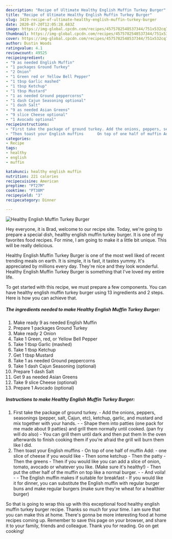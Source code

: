 ```yaml
---
description: "Recipe of Ultimate Healthy English Muffin Turkey Burger"
title: "Recipe of Ultimate Healthy English Muffin Turkey Burger"
slug: 3419-recipe-of-ultimate-healthy-english-muffin-turkey-burger
date: 2020-07-20T12:05:28.683Z
image: https://img-global.cpcdn.com/recipes/4575782548537344/751x532cq70/healthy-english-muffin-turkey-burger-recipe-main-photo.jpg
thumbnail: https://img-global.cpcdn.com/recipes/4575782548537344/751x532cq70/healthy-english-muffin-turkey-burger-recipe-main-photo.jpg
cover: https://img-global.cpcdn.com/recipes/4575782548537344/751x532cq70/healthy-english-muffin-turkey-burger-recipe-main-photo.jpg
author: Dustin Woods
ratingvalue: 4.1
reviewcount: 49525
recipeingredient:
- "9 as needed English Muffin"
- "1 packages Ground Turkey"
- "2 Onion"
- "1 Green red or Yellow Bell Pepper"
- "1 tbsp Garlic mashed"
- "1 tbsp Ketchup"
- "1 tbsp Mustard"
- "1 as needed Ground peppercorns"
- "1 dash Cajun Seasoning optional"
- "1 dash Salt"
- "9 as needed Asian Greens"
- "9 slice Cheese optional"
- "1 Avocado optional"
recipeinstructions:
- "First take the package of ground turkey. Add the onions, peppers, seasonings (pepper, salt, Cajun, etc), ketchup, garlic, and mustard and mix together with your hands.   Shape them into patties (one pack for me made about 9 patties) and grill them normally until cooked. (pan fry will do also)  You can grill them until dark and then put them In the oven afterwards to finish cooking them if you&#39;re afraid the grill will burn them like I did."
- "Then toast your English muffins      On top of one half of muffin Add:  one slice of cheese if you would like  Then some ketchup  Then the patty Then the greens  Then if you would like you can add a slice of onion, tomato, avocado or whatever you like. (Make sure it&#39;s healthy!)  Then put the other half of the muffin on top like a normal burger.   And voila!   The English muffin makes if suitable for breakfast  If you would like it for dinner, you can substitute the English muffin with regular burger buns and make regular burgers (make sure they&#39;re wheat for a healthier burger)"
categories:
- Recipe
tags:
- healthy
- english
- muffin

katakunci: healthy english muffin 
nutrition: 221 calories
recipecuisine: American
preptime: "PT27M"
cooktime: "PT38M"
recipeyield: "3"
recipecategory: Dinner

---
```



![Healthy English Muffin Turkey Burger](https://img-global.cpcdn.com/recipes/4575782548537344/751x532cq70/healthy-english-muffin-turkey-burger-recipe-main-photo.jpg)

Hey everyone, it is Brad, welcome to our recipe site. Today, we're going to prepare a special dish, healthy english muffin turkey burger. It is one of my favorites food recipes. For mine, I am going to make it a little bit unique. This will be really delicious.

Healthy English Muffin Turkey Burger is one of the most well liked of recent trending meals on earth. It is simple, it is fast, it tastes yummy. It's appreciated by millions every day. They're nice and they look wonderful. Healthy English Muffin Turkey Burger is something that I've loved my entire life.




To get started with this recipe, we must prepare a few components. You can have healthy english muffin turkey burger using 13 ingredients and 2 steps. Here is how you can achieve that.

<!--inarticleads1-->

##### The ingredients needed to make Healthy English Muffin Turkey Burger:

1. Make ready 9 as needed English Muffin
1. Prepare 1 packages Ground Turkey
1. Make ready 2 Onion
1. Take 1 Green, red, or Yellow Bell Pepper
1. Take 1 tbsp Garlic (mashed)
1. Take 1 tbsp Ketchup
1. Get 1 tbsp Mustard
1. Take 1 as needed Ground peppercorns
1. Take 1 dash Cajun Seasoning (optional)
1. Prepare 1 dash Salt
1. Get 9 as needed Asian Greens
1. Take 9 slice Cheese (optional)
1. Prepare 1 Avocado (optional)




<!--inarticleads2-->

##### Instructions to make Healthy English Muffin Turkey Burger:

1. First take the package of ground turkey. - Add the onions, peppers, seasonings (pepper, salt, Cajun, etc), ketchup, garlic, and mustard and mix together with your hands.  -  - Shape them into patties (one pack for me made about 9 patties) and grill them normally until cooked. (pan fry will do also)  - You can grill them until dark and then put them In the oven afterwards to finish cooking them if you&#39;re afraid the grill will burn them like I did.
1. Then toast your English muffins  -     On top of one half of muffin Add:  - one slice of cheese if you would like  - Then some ketchup  - Then the patty - Then the greens  - Then if you would like you can add a slice of onion, tomato, avocado or whatever you like. (Make sure it&#39;s healthy!)  - Then put the other half of the muffin on top like a normal burger.  -  - And voila!  -  - The English muffin makes if suitable for breakfast  - If you would like it for dinner, you can substitute the English muffin with regular burger buns and make regular burgers (make sure they&#39;re wheat for a healthier burger)




So that is going to wrap this up with this exceptional food healthy english muffin turkey burger recipe. Thanks so much for your time. I am sure that you can make this at home. There's gonna be more interesting food at home recipes coming up. Remember to save this page on your browser, and share it to your family, friends and colleague. Thank you for reading. Go on get cooking!
